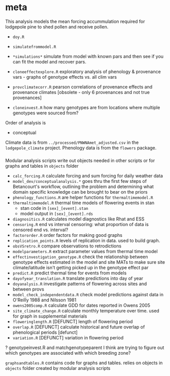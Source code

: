 # meta

This analysis models the mean forcing accummulation required for lodgepole pine to shed pollen and receive pollen.



- `doy.R`
  

- `simulatefrommodel.R`
- `*simulations*` simulate from model with known pars and then see if you can fit the model and recover pars.
- `cloneeffectexplore.R` exploratory analysis of phenology & provenance vars - graphs of genotype effects vs. all clim vars
- `provclimatecorr.R` pearson correlations of provenance effects and provenance climates [obsolete - only 6 provenances and not true provenances]
- `cloneinvest.R` how many genotypes are from locations where multiple genotypes were sourced from?

Order of analysis is

- conceptual

Climate data is from `../processed/PNWNAmet_adjusted.csv` in the `lodgepole_climate` project. Phenology data is from the `flowers` package.

#####

Modular analysis scripts write out objects needed in other scripts or for graphs and tables in `objects` folder
- `calc_forcing.R` calculate forcing and sum forcing for daily weather data
- `model_dev/conceptualanalysis.*` goes thru the first few steps of Betancourt's workflow, outlining the problem and determining what domain specific knowledge can be brought to bear on the priors
- `phenology_functions.R` are helper functions for `thermaltimemodel.R`
- `thermaltimemodel.R` thermal time models of flowering events in stan
  - stan code in `[sex]_[event].stan`
  - model output in `[sex]_[event].rds`
- `diagnositics.R` calculates model diagnostics like Rhat and ESS
- `censoring.R` end vs interval censoring: what proportion of data is censored end vs. interval?
- `factororder.R` order factors for making good graphs
- `replication_points.R` levels of replication in data. used to build graph.
- `obsVSretro.R` compare observations to retrodictions
- `modelparameters.R` extract parameter values from thermal time model
- `effectinvestigation_genotype.R` check the relationship between genotype effects estimated in the model and site MATs to make sure site climate/latitude isn't getting picked up in the genotype effect par
- `predict.R` predict thermal time for events from models 
- `dayofyear_translation.R` translate predictions into day of year 
- `doyanalysis.R` investigate patterns of flowering across sites and between provs
- `model_check_independentdata.R` check model predictions against data in O'Reilly 1988 and Nilsson 1981
- `owens2005comp.R` calculate GDD for dates reported in Owens 2005
- `site_climate_change.R` calculate monthly temperature over time. used for graph in supplemental materials
- `floweringlength.R` [DEFUNCT] length of flowering period
- `overlap.R` [DEFUNCT] calculate historical and future overlap of phenological periods [defunct]
- `variation.R` [DEFUNCT] variation in flowering period 

? genotypeinvest.R and matchgenotypeparent I think are trying to figure out which genotypes are associated with which breeding zone?

`graphsandtables.R` contains code for graphs and tables. relies on objects in `objects` folder created by modular analysis scripts
